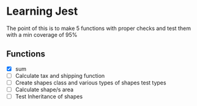 # Learning Jest

The point of this is to make 5 functions with proper checks and test them with a min coverage of 95%

## Functions

- [x] sum
- [ ] Calculate tax and shipping function
- [ ] Create shapes class and various types of shapes test types
- [ ] Calculate shape/s area
- [ ] Test Inheritance of shapes
